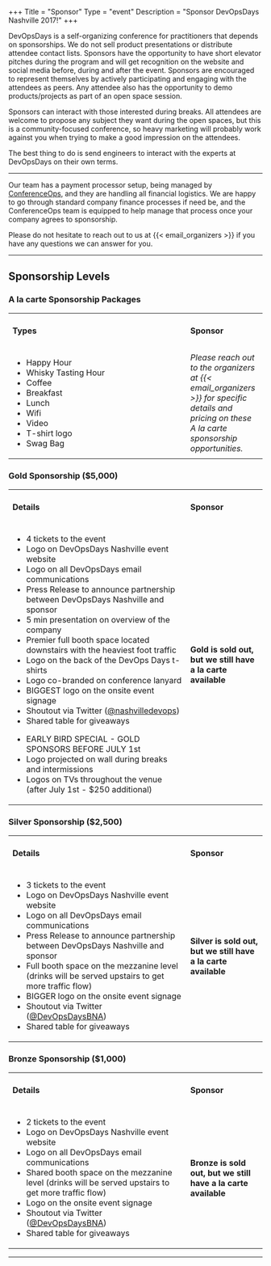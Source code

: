 +++
Title = "Sponsor"
Type = "event"
Description = "Sponsor DevOpsDays Nashville 2017!"
+++

DevOpsDays is a self-organizing conference for practitioners that depends on sponsorships. We do not sell product presentations or distribute attendee contact lists. Sponsors have the opportunity to have short elevator pitches during the program and will get recognition on the website and social media before, during and after the event. Sponsors are encouraged to represent themselves by actively participating and engaging with the attendees as peers. Any attendee also has the opportunity to demo products/projects as part of an open space session.

Sponsors can interact with those interested during breaks. All attendees are welcome to propose any subject they want during the open spaces, but this is a community-focused conference, so heavy marketing will probably work against you when trying to make a good impression on the attendees.

The best thing to do is send engineers to interact with the experts at DevOpsDays on their own terms.

<hr/>

Our team has a payment processor setup, being managed by <a href="http://www.conferenceops.com">ConferenceOps</a>, and they are handling all financial logistics. We are happy to go through standard company finance processes if need be, and the ConferenceOps team is equipped to help manage that process once your company agrees to sponsorship.

Please do not hesitate to reach out to us at {{< email_organizers >}} if you have any questions we can answer for you.

<hr/>

## Sponsorship Levels

### A la carte Sponsorship Packages

<table width=500px>
  <tr>
    <td width="70%"><h4>Types</h4></td>
    <td><h4>Sponsor</h4></td>
  </tr>
  <tr>
    <td>
      <ul>
        <li>Happy Hour</li>
        <li>Whisky Tasting Hour</li>
        <li>Coffee</li>
        <li>Breakfast</li>
	<li>Lunch</li>
	<li>Wifi</li>
	<li>Video</li>
        <li>T-shirt logo</li>
	<li>Swag Bag</li>
      </ul>
  </td>
  <td>
    <i>Please reach out to the organizers at {{< email_organizers >}} for specific details and pricing on these A la carte sponsorship opportunities.</i>
  </td>
  </tr>
</table>


### Gold Sponsorship ($5,000)
<table width=500px>
  <tr>
    <td width="70%"><h4>Details</h4></td>
    <td><h4>Sponsor</h4></td>
  </tr>
  <tr>
    <td>
      <ul>
        <li>4 tickets to the event</li>
        <li>Logo on DevOpsDays Nashville event website</li>
        <li>Logo on all DevOpsDays email communications</li>
        <li>Press Release to announce partnership between DevOpsDays Nashville and sponsor</li>
        <li>5 min presentation on overview of the company</li>
        <li>Premier full booth space located downstairs with the heaviest foot traffic</li>
        <li>Logo on the back of the DevOps Days t-shirts</li>
        <li>Logo co-branded on conference lanyard</li>
        <li>BIGGEST logo on the onsite event signage</li>
        <li>Shoutout via Twitter (<a href="https://twitter.com/nashvilledevops">@nashvilledevops</a>)</li>
        <li>Shared table for giveaways</li>
      </ul>
      <ul>
        <li>EARLY BIRD SPECIAL - GOLD SPONSORS BEFORE JULY 1st</li>
        <li>Logo projected on wall during breaks and intermissions</li>
        <li>Logos on TVs throughout the venue (after July 1st - $250 additional)</li>
      </ul>
  </td>
  <td><h4>Gold is sold out, but we still have a la carte available</h4></td>
  </tr>
</table>

### Silver Sponsorship ($2,500)
<table width=500px>
  <tr>
    <td width="70%"><h4>Details</h4></td>
    <td><h4>Sponsor</h4></td>
  </tr>
  <tr>
    <td>
      <ul>
        <li>3 tickets to the event</li>
        <li>Logo on DevOpsDays Nashville event website</li>
        <li>Logo on all DevOpsDays email communications</li>
        <li>Press Release to announce partnership between DevOpsDays Nashville and sponsor</li>
        <li>Full booth space on the mezzanine level (drinks will be served upstairs to get more traffic flow)</li>
        <li>BIGGER logo on the onsite event signage</li>
        <li>Shoutout via Twitter (<a href="https://twitter.com/devopsdaysbna">@DevOpsDaysBNA</a>)</li>
        <li>Shared table for giveaways</li>
      </ul>
  </td>
  <td><h4>Silver is sold out, but we still have a la carte available</h4></td>
  </tr>
</table>


### Bronze Sponsorship ($1,000)
<table width=500px>
  <tr>
    <td width="70%"><h4>Details</h4></td>
    <td><h4>Sponsor</h4></td>
  </tr>
  <tr>
    <td>
      <ul>
        <li>2 tickets to the event</li>
        <li>Logo on DevOpsDays Nashville event website</li>
        <li>Logo on all DevOpsDays email communications</li>
        <li>Shared booth space on the mezzanine level (drinks will be served upstairs to get more traffic flow)</li>
        <li>Logo on the onsite event signage</li>
        <li>Shoutout via Twitter (<a href="https://twitter.com/devopsdaysbna">@DevOpsDaysBNA</a>)</li>
        <li>Shared table for giveaways</li>
      </ul>
  </td>
  <td><h4>Bronze is sold out, but we still have a la carte available</h4></td>
  </tr>
</table>

<hr/>
